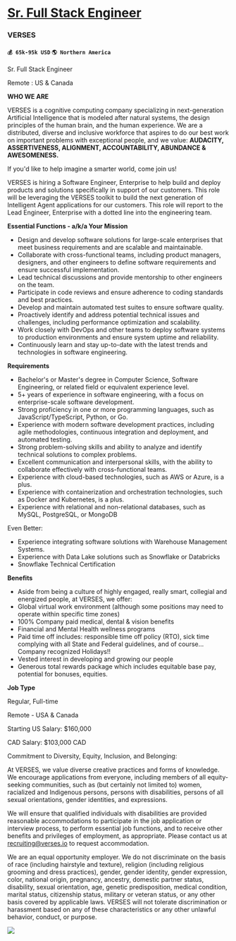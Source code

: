 # [Sr. Full Stack Engineer](https://www.remotewlb.com/apply/sr-full-stack-engineer-38139)  
### VERSES  
#### `💰 65k-95k USD` `🌎 Northern America`  

Sr. Full Stack Engineer

Remote : US & Canada

**WHO WE ARE**

VERSES is a cognitive computing company specializing in next-generation Artificial Intelligence that is modeled after natural systems, the design principles of the human brain, and the human experience. We are a distributed, diverse and inclusive workforce that aspires to do our best work on important problems with exceptional people, and we value: **AUDACITY, ASSERTIVENESS, ALIGNMENT, ACCOUNTABILITY, ABUNDANCE & AWESOMENESS.**

If you'd like to help imagine a smarter world, come join us!

VERSES is hiring a Software Engineer, Enterprise to help build and deploy products and solutions specifically in support of our customers. This role will be leveraging the VERSES toolkit to build the next generation of Intelligent Agent applications for our customers. This role will report to the Lead Engineer, Enterprise with a dotted line into the engineering team.

**Essential Functions - a/k/a Your Mission**

  * Design and develop software solutions for large-scale enterprises that meet business requirements and are scalable and maintainable.
  * Collaborate with cross-functional teams, including product managers, designers, and other engineers to define software requirements and ensure successful implementation.
  * Lead technical discussions and provide mentorship to other engineers on the team.
  * Participate in code reviews and ensure adherence to coding standards and best practices.
  * Develop and maintain automated test suites to ensure software quality.
  * Proactively identify and address potential technical issues and challenges, including performance optimization and scalability.
  * Work closely with DevOps and other teams to deploy software systems to production environments and ensure system uptime and reliability.
  * Continuously learn and stay up-to-date with the latest trends and technologies in software engineering.

**Requirements**

  * Bachelor's or Master's degree in Computer Science, Software Engineering, or related field or equivalent experience level.
  * 5+ years of experience in software engineering, with a focus on enterprise-scale software development.
  * Strong proficiency in one or more programming languages, such as JavaScript/TypeScript, Python, or Go.
  * Experience with modern software development practices, including agile methodologies, continuous integration and deployment, and automated testing.
  * Strong problem-solving skills and ability to analyze and identify technical solutions to complex problems.
  * Excellent communication and interpersonal skills, with the ability to collaborate effectively with cross-functional teams.
  * Experience with cloud-based technologies, such as AWS or Azure, is a plus.
  * Experience with containerization and orchestration technologies, such as Docker and Kubernetes, is a plus.
  * Experience with relational and non-relational databases, such as MySQL, PostgreSQL, or MongoDB

Even Better:

  * Experience integrating software solutions with Warehouse Management Systems.
  * Experience with Data Lake solutions such as Snowflake or Databricks
  * Snowflake Technical Certification

**Benefits**

  * Aside from being a culture of highly engaged, really smart, collegial and energized people, at VERSES, we offer:
  * Global virtual work environment (although some positions may need to operate within specific time zones)
  * 100% Company paid medical, dental & vision benefits
  * Financial and Mental Health wellness programs
  * Paid time off includes: responsible time off policy (RTO), sick time complying with all State and Federal guidelines, and of course... Company recognized Holidays!!
  * Vested interest in developing and growing our people
  * Generous total rewards package which includes equitable base pay, potential for bonuses, equities.

**Job Type**

Regular, Full-time

Remote - USA & Canada

Starting US Salary: $160,000

CAD Salary: $103,000 CAD

Commitment to Diversity, Equity, Inclusion, and Belonging:

At VERSES, we value diverse creative practices and forms of knowledge. We encourage applications from everyone, including members of all equity-seeking communities, such as (but certainly not limited to) women, racialized and Indigenous persons, persons with disabilities, persons of all sexual orientations, gender identities, and expressions.

We will ensure that qualified individuals with disabilities are provided reasonable accommodations to participate in the job application or interview process, to perform essential job functions, and to receive other benefits and privileges of employment, as appropriate. Please contact us at recruiting@verses.io to request accommodation.

We are an equal opportunity employer. We do not discriminate on the basis of race (including hairstyle and texture), religion (including religious grooming and dress practices), gender, gender identity, gender expression, color, national origin, pregnancy, ancestry, domestic partner status, disability, sexual orientation, age, genetic predisposition, medical condition, marital status, citizenship status, military or veteran status, or any other basis covered by applicable laws. VERSES will not tolerate discrimination or harassment based on any of these characteristics or any other unlawful behavior, conduct, or purpose.

![](https://remotive.com/job/track/1884609/blank.gif?source=public_api)

